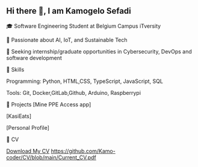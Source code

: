 ## Hi there 👋, I am Kamogelo Sefadi
🎓 Software Engineering Student at Belgium Campus iTversity 

🌱 Passionate about AI, IoT, and Sustainable Tech 

💼 Seeking internship/graduate opportunities in Cybersecurity, DevOps and software development 

🚀 Skills

 Programming: Python, HTML,CSS, TypeScript, JavaScript, SQL

Tools: Git, Docker,GitLab,Github, Arduino, Raspberrypi

 📂 Projects
 [Mine PPE Access app] 

[KasiEats] 

[Personal Profile] 

📄 CV

[Download My CV]((https://kamo-portfolio-six.vercel.app/Current_CV.pdf))
https://github.com/Kamo-coder/CV/blob/main/Current_CV.pdf
